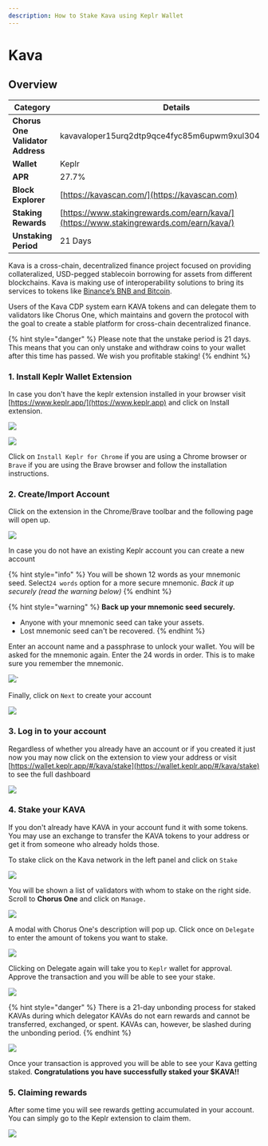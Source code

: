 ```yaml
---
description: How to Stake Kava using Keplr Wallet
---
```


# Kava

## Overview

| Category                         | Details                                                                                |
| -------------------------------- | -------------------------------------------------------------------------------------- |
| **Chorus One Validator Address** | kavavaloper15urq2dtp9qce4fyc85m6upwm9xul3049dcs7da                                     |
| **Wallet**                       | Keplr                                                                                  |
| **APR**                          | 27.7%                                                                                  |
| **Block Explorer**               | [ ](https://kavascan.com)[https://kavascan.com/](https://kavascan.com)                 |
| **Staking Rewards**              | [https://www.stakingrewards.com/earn/kava/](https://www.stakingrewards.com/earn/kava/) |
| **Unstaking Period**             | 21 Days                                                                                |

Kava is a cross-chain, decentralized finance project focused on providing collateralized, USD-pegged stablecoin borrowing for assets from different blockchains. Kava is making use of interoperability solutions to bring its services to tokens like [Binance’s BNB and Bitcoin](https://www.kava.io/overview).&#x20;

Users of the Kava CDP system earn KAVA tokens and can delegate them to validators like Chorus One, which maintains and govern the protocol with the goal to create a stable platform for cross-chain decentralized finance.

{% hint style="danger" %}
Please note that the unstake period is 21 days. This means that you can only unstake and withdraw coins to your wallet after this time has passed. We wish you profitable staking!
{% endhint %}



### 1. Install Keplr Wallet Extension

In case you don't have the keplr extension installed in your browser visit [https://www.keplr.app/](https://www.keplr.app) and click on Install extension.&#x20;

![](<../.gitbook/assets/image (70) (1) (1) (1) (1) (1).png>)

![](<../.gitbook/assets/image (25).png>)

Click on `Install Keplr for Chrome` if you are using a Chrome browser or `Brave` if you are using the Brave browser and follow the installation instructions.

### 2. Create/Import Account

Click on the extension in the Chrome/Brave toolbar and the following page will open up.

![](<../.gitbook/assets/image (26).png>)

In case you do not have an existing Keplr account you can create a new account

{% hint style="info" %}
You will be shown 12 words as your mnemonic seed. Select`24 words` option for a more secure mnemonic. _Back it up securely (read the warning below)_
{% endhint %}

{% hint style="warning" %}
**Back up your mnemonic seed securely.**&#x20;

* Anyone with your mnemonic seed can take your assets.&#x20;
* Lost mnemonic seed can't be recovered.
{% endhint %}

Enter an account name and a passphrase to unlock your wallet. You will be asked for the mnemonic again. Enter the 24 words in order. This is to make sure you remember the mnemonic.

![](<../.gitbook/assets/image (50) (1) (1) (1).png>)\`

Finally, click on `Next` to create your account

![](<../.gitbook/assets/image (55) (1) (1) (1) (1).png>)

### 3. Log in to your account

Regardless of whether you already have an account or if you created it just now you may now click on the extension to view your address or visit[ ](https://wallet.keplr.app/#/kava/stake)[https://wallet.keplr.app/#/kava/stake](https://wallet.keplr.app/#/kava/stake) to see the full dashboard

![](<../.gitbook/assets/image (71) (1) (1) (1).png>)

### 4. Stake your KAVA

If you don't already have KAVA in your account fund it with some tokens. You may use an exchange to transfer the KAVA tokens to your address or get it from someone who already holds those.

To stake click on the Kava network in the left panel and click on `Stake`&#x20;

![](<../.gitbook/assets/image (45).png>)

You will be shown a list of validators with whom to stake on the right side. Scroll to **Chorus One** and click on `Manage.`

![](<../.gitbook/assets/image (43) (1).png>)

A modal with Chorus One's description will pop up. Click once on `Delegate` to enter the amount of tokens you want to stake.&#x20;

![](<../.gitbook/assets/image (68) (1) (1) (1) (1).png>)

Clicking on Delegate again will take you to `Keplr` wallet for approval. Approve the transaction and you will be able to see your stake.

![](<../.gitbook/assets/image (72) (1) (1) (1) (1).png>)

{% hint style="danger" %}
There is a 21-day unbonding process for staked KAVAs during which delegator KAVAs do not earn rewards and cannot be transferred, exchanged, or spent. KAVAs can, however, be slashed during the unbonding period.
{% endhint %}

![](<../.gitbook/assets/image (52) (1) (1) (1).png>)

Once your transaction is approved you will be able to see your Kava getting staked. **Congratulations you have successfully staked your $KAVA!!**

### 5. Claiming rewards

After some time you will see rewards getting accumulated in your account. You can simply go to the Keplr extension to claim them.

![](<../.gitbook/assets/image (56) (1) (1) (1).png>)
